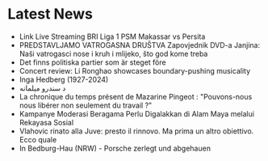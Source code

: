 # Latest News
-  Link Live Streaming BRI Liga 1 PSM Makassar vs Persita
-  PREDSTAVLJAMO VATROGASNA DRUŠTVA Zapovjednik DVD-a Janjina: Naši vatrogasci nose i kruh i mlijeko, što god kome treba
-  Det finns politiska partier som är steget före
-  Concert review: Li Ronghao showcases boundary-pushing musicality
-  Inga Hedberg (1927-2024)
-  د سندرو مېلمانه
-  La chronique du temps présent de Mazarine Pingeot : "Pouvons-nous nous libérer non seulement du travail ?"
-  Kampanye Moderasi Beragama Perlu Digalakkan di Alam Maya melalui Rekayasa Sosial
-  Vlahovic rinato alla Juve: presto il rinnovo. Ma prima un altro obiettivo. Ecco quale
-  In Bedburg-Hau (NRW) - Porsche zerlegt und abgehauen
